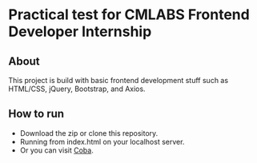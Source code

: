# Practical test for CMLABS Frontend Developer Internship

## About
This project is build with basic frontend development stuff such as HTML/CSS, jQuery, Bootstrap, and Axios.

## How to run
- Download the zip or clone this repository.
- Running from index.html on your localhost server.
- Or you can visit [Coba](https://github.com).
